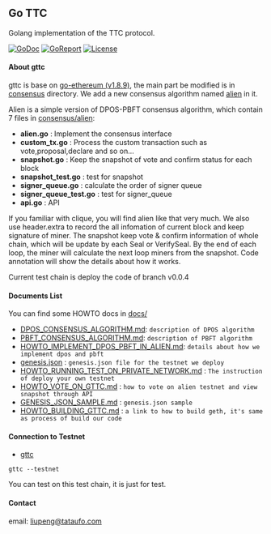 ## Go TTC

Golang implementation of the TTC protocol.

[![GoDoc](https://img.shields.io/badge/godoc-reference-blue.svg)](https://godoc.org/github.com/TTCECO/gttc)
[![GoReport](https://img.shields.io/badge/go%20report-A+-brightgreen.svg)](https://goreportcard.com/report/github.com/TTCECO/gttc)
[![License](https://img.shields.io/badge/license-GPL%20v3-blue.svg)](LICENSE)
#### About gttc

gttc is base on [go-ethereum (v1.8.9)](https://github.com/ethereum/go-ethereum), the main part be modified is in [consensus](consensus/) directory. We add a new consensus algorithm named [alien](consensus/alien/) in it.

Alien is a simple version of DPOS-PBFT consensus algorithm, which contain 7 files in [consensus/alien](consensus/alien/):

* **alien.go**    : Implement the consensus interface
* **custom_tx.go** : Process the custom transaction such as vote,proposal,declare and so on...
* **snapshot.go** : Keep the snapshot of vote and confirm status for each block
* **snapshot_test.go** : test for snapshot
* **signer_queue.go**  : calculate the order of signer queue
* **signer_queue_test.go** : test for signer_queue
* **api.go**      : API

If you familiar with clique, you will find alien like that very much. We also use header.extra to record the all infomation of current block and keep signature of miner. The snapshot keep vote & confirm information of whole chain, which will be update by each Seal or VerifySeal. By the end of each loop, the miner will calculate the next loop miners from the snapshot. Code annotation will show the details about how it works.

Current test chain is deploy the code of branch v0.0.4

#### Documents List

You can find some HOWTO docs in [docs/](docs/)

* [DPOS_CONSENSUS_ALGORITHM.md](docs/DPOS_CONSENSUS_ALGORITHM.md): `description of DPOS algorithm`
* [PBFT_CONSENSUS_ALGORITHM.md](docs/PBFT_CONSENSUS_ALGORITHM.md): `description of PBFT algorithm`
* [HOWTO_IMPLEMENT_DPOS_PBFT_IN_ALIEN.md](docs/HOWTO_IMPLEMENT_DPOS_PBFT_IN_ALIEN.md): `details about how we implement dpos and pbft`
* [genesis.json](docs/genesis.json)  : `genesis.json file for the testnet we deploy`
* [HOWTO_RUNNING_TEST_ON_PRIVATE_NETWORK.md](docs/HOWTO_RUNNING_TEST_ON_PRIVATE_NETWORK.md) : `The instruction of deploy your own testnet`
* [HOWTO_VOTE_ON_GTTC.md](docs/HOWTO_VOTE_ON_GTTC.md)  : `how to vote on alien testnet and view snapshot through API`
* [GENESIS_JSON_SAMPLE.md](docs/GENESIS_JSON_SAMPLE.md) : `genesis.json sample`
* [HOWTO_BUILDING_GTTC.md](docs/HOWTO_BUILDING_GTTC.md) : `a link to how to build geth, it's same as process of build our code`

#### Connection to Testnet

* [gttc](cmd/gttc)

```
gttc --testnet
```

You can test on this test chain, it is just for test.

#### Contact

email: liupeng@tataufo.com
